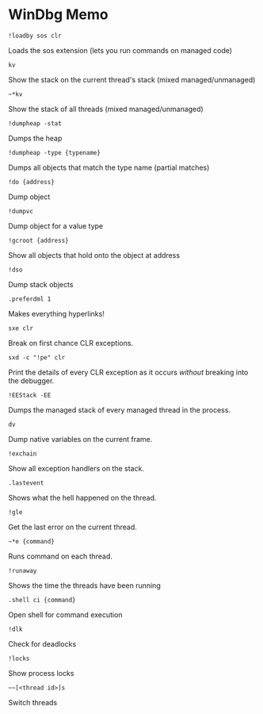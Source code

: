WinDbg Memo
==================

```
!loadby sos clr
```

Loads the sos extension (lets you run commands on managed code)

```
kv
```

Show the stack on the current thread's stack (mixed managed/unmanaged)

```
~*kv
```

Show the stack of all threads (mixed managed/unmanaged)


```
!dumpheap -stat
```

Dumps the heap

```
!dumpheap -type {typename}
```

Dumps all objects that match the type name (partial matches)

```
!do {address}
```

Dump object

```
!dumpvc
```

Dump object for a value type

```
!gcroot {address}
```

Show all objects that hold onto the object at address

```
!dso
```

Dump stack objects

```
.preferdml 1
```

Makes everything hyperlinks!

```
sxe clr
```

Break on first chance CLR exceptions.

```
sxd -c "!pe" clr
```

Print the details of every CLR exception as it occurs _without_ breaking into the debugger.

```
!EEStack -EE
```

Dumps the managed stack of every managed thread in the process.

```
dv
```

Dump native variables on the current frame.

```
!exchain
```

Show all exception handlers on the stack.

```
.lastevent
```

Shows what the hell happened on the thread.


```
!gle
```

Get the last error on the current thread.

```
~*e {command}
```

Runs command on each thread.

```
!runaway
```

Shows the time the threads have been running

```
.shell ci {command}
```

Open shell for command execution

```
!dlk
```

Check for deadlocks

```
!locks
```

Show process locks

```
~~[<thread id>]s
```

Switch threads
